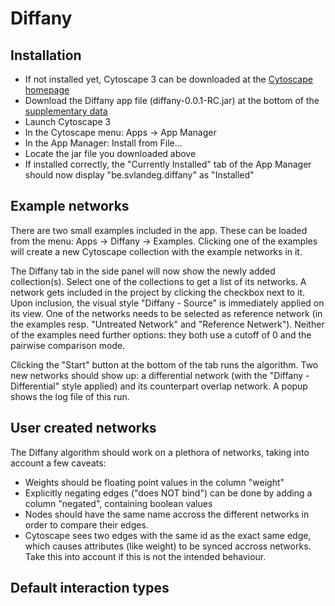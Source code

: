 # Diffany ####
## Installation ####
 - If not installed yet, Cytoscape 3 can be downloaded at the [Cytoscape homepage][1]
 - Download the Diffany app file (diffany-0.0.1-RC.jar) at the bottom of the [supplementary data][2]
 - Launch Cytoscape 3
 - In the Cytoscape menu: Apps -> App Manager
 - In the App Manager: Install from File... 
 - Locate the jar file you downloaded above
 - If installed correctly, the "Currently Installed" tab of the App Manager should now display "be.svlandeg.diffany" as "Installed"
 
[1]: http://cytoscape.org/
[2]: http://bioinformatics.psb.ugent.be/supplementary_data/solan/diffany/

## Example networks ####
There are two small examples included in the app. These can be loaded from the menu: Apps -> Diffany -> Examples. 
Clicking one of the examples will create a new Cytoscape collection with the example networks in it.

The Diffany tab in the side panel will now show the newly added collection(s). Select one of the collections to get a list of its networks.
A network gets included in the project by clicking the checkbox next to it. Upon inclusion, the visual style "Diffany - Source" is immediately applied on its view.
One of the networks needs to be selected as reference network (in the examples resp. "Untreated Network" and "Reference Netwerk"). 
Neither of the examples need further options: they both use a cutoff of 0 and the pairwise comparison mode.

Clicking the "Start" button at the bottom of the tab runs the algorithm.
Two new networks should show up: a differential network (with the "Diffany - Differential" style applied) and its counterpart overlap network.
A popup shows the log file of this run.

## User created networks ####
The Diffany algorithm should work on a plethora of networks, taking into account a few caveats:
 - Weights should be floating point values in the column "weight"
 - Explicitly negating edges ("does NOT bind") can be done by adding a column "negated", containing boolean values
 - Nodes should have the same name accross the different networks in order to compare their edges.
 - Cytoscape sees two edges with the same id as the exact same edge, which causes attributes (like weight) to be synced accross networks. 
Take this into account if this is not the intended behaviour.

## Default interaction types ####
